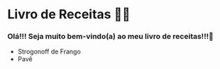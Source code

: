 # Livro de Receitas :woman_cook:

### Olá!!! Seja muito bem-vindo(a) ao meu livro de receitas!!!:wave:

- Strogonoff de Frango
- Pavê